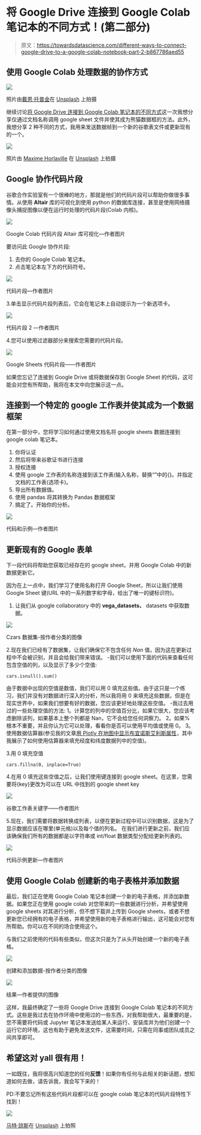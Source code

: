 # 将 Google Drive 连接到 Google Colab 笔记本的不同方式！(第二部分)

> 原文：<https://towardsdatascience.com/different-ways-to-connect-google-drive-to-a-google-colab-notebook-part-2-b867786aed55>

## 使用 Google Colab 处理数据的协作方式

![](img/ed1c702f0615b9b8cdee0a2463fe79af.png)

照片由[戴恩·托普金](https://unsplash.com/@dtopkin1?utm_source=medium&utm_medium=referral)在 [Unsplash](https://unsplash.com?utm_source=medium&utm_medium=referral) 上拍摄

继续讨论[将 Google Drive 连接到 Google Colab 笔记本的不同方式](https://medium.com/towards-data-science/different-ways-to-connect-google-drive-to-a-google-colab-notebook-pt-1-de03433d2f7a)这一次我想分享仅通过文档名称调用 google sheet 文件并使其成为熊猫数据框的方法。此外，我想分享 2 种不同的方式，我用来发送数据帧到一个新的谷歌表文件或更新现有的一个。

![](img/ddc676d90c2a849380250d72feb56ef9.png)

照片由 [Maxime Horlaville](https://unsplash.com/@mxhpics?utm_source=medium&utm_medium=referral) 在 [Unsplash](https://unsplash.com?utm_source=medium&utm_medium=referral) 上拍摄

## Google 协作代码片段

谷歌合作实验室有一个很棒的地方，那就是他们的代码片段可以帮助你做很多事情。从使用 **Altair** 库的可视化到使用 python 的数据库连接，甚至是使用网络摄像头捕捉图像以便在运行时处理的代码片段(Colab 内核)。

![](img/a03c3b7aadbf726542045217d440038a.png)

Google Colab 代码片段 Altair 库可视化—作者图片

要访问此 Google 协作片段:

1.  去你的 Google Colab 笔记本。
2.  点击笔记本左下方的代码符号。

![](img/f1ce7ef8a608154b12bf1c6f6f36f1a1.png)

代码片段—作者图片

3.单击显示代码片段列表后，它会在笔记本上自动提示为一个新选项卡。

![](img/a0f0d09a74556b48a881845b29960bcd.png)

代码片段 2 —作者图片

4.您可以使用过滤器部分来搜索您需要的代码片段。

![](img/f99120b429399032dbb4ac7cbba8a96a.png)

Google Sheets 代码片段——作者图片

如果您忘记了连接到 Google Drive 或将数据保存到 Google Sheet 的代码，这可能会对您有所帮助，我将在本文中向您展示这一点。

## 连接到一个特定的 google 工作表并使其成为一个数据框架

在第一部分中，您将学习如何通过使用文档名将 google sheets 数据连接到 google colab 笔记本。

1.  你将认证
2.  然后将带来谷歌证书进行连接
3.  授权连接
4.  使用 google 工作表的名称连接到该工作表(输入名称，替换“”中的{}。并指定文档的工作表(选项卡)。
5.  导出所有数据值。
6.  使用 pandas 将其转换为 Pandas 数据框架
7.  搞定了。开始你的分析。

![](img/7d391f81e6835ed6270b8a1ee33e216f.png)

代码和示例—作者图片

## 更新现有的 Google 表单

下一段代码将帮助您获取已经存在的 google sheet，并用 Google Colab 中的新数据更新它。

因为在上一点中，我们学习了使用名称打开 Google Sheet，所以让我们使用 Google Sheet 键(URL 中的一系列数字和字母，给出了唯一的键标识符)。

1.  让我们从 google collaboratory 中的 **vega_datasets、** datasets 中获取数据。

![](img/9270859b454367413dfd465545245ec7.png)

Czars 数据集-按作者分类的图像

2.现在我们已经有了数据集，让我们确保它不包含任何 *Nan* 值，因为这在更新过程中不会被识别，并且会给我们带来错误。
-我们可以使用下面的代码来查看任何包含空值的列，以及显示了多少个空值:

```
cars.isnull().sum()
```

由于数据中出现的空值是数值，我们可以用 0 填充这些值。由于这只是一个练习，我们并没有对数据进行深入的分析，所以我将用 0 来填充这些数据，但是在现实世界中，如果我们想要有好的数据，您应该更好地处理这些空值。
-我过去用过的一些处理空值的方法:
1。计算您的列中的空值百分比，如果它很大，您应该考虑删除该列，如果基本上整个列都是 Nan，它不会给您任何洞察力。
2。如果%根本不重要，并且你认为它可以处理，看看你是否可以使用平均值或使用 0。
3。使用数据估算器(参见我的文章[用 Plotly 在地图中显示布宜诺斯艾利斯属性](https://medium.com/towards-data-science/showing-buenos-aires-properties-in-a-map-with-plotly-57ab3cdcd4b1)，其中我展示了如何使用估算器来填充经度和纬度数据列中的空值)。

3.用 0 填充空值

```
cars.fillna(0, inplace=True)
```

4.在用 0 填充这些空值之后，让我们使用键连接到 google sheet。在这里，您需要将{key}更改为可以在 URL 中找到的 google sheet key

![](img/25a16108f744e9956f829450d3d24240.png)

谷歌工作表关键字——作者图片

5.现在，我们需要将数据转换成列表，以便在更新过程中可以识别数据，这是为了显示数据应该在哪里(单元格)以及每个值的列名。
在我们进行更新之前，我们应该确保我们所有的数据都是以字符串或 int/float 数据类型分配给更新列表的。

![](img/44d4a415235927ba5387eda66d22d038.png)

代码示例更新—作者图片

## 使用 Google Colab 创建新的电子表格并添加数据

最后，我们正在使用 Google Colab 笔记本创建一个新的电子表格，并添加新数据。如果您正在使用 google colab 对您带来的一些数据进行分析，并希望使用 google sheets 对其进行分析，但不想下载并上传到 Google sheets，或者不想更新您已经拥有的电子表格，并希望使用新的电子表格进行输出，这可能会对您有所帮助。你可以在不同的场合使用这个。

与我们之前使用的代码有些类似，但这次只是为了从头开始创建一个新的电子表格。

![](img/4b9a7bbeaace00bb80bab559b61cd1bc.png)

创建和添加数据-按作者分类的图像

![](img/625d8612f458d1e4483c349e9b8bbfe0.png)

结果—作者提供的图像

这样，我最终确定了一些将 Google Drive 连接到 Google Colab 笔记本的不同方式。这些是我过去在协作环境中使用过的一些东西，对我帮助很大，最重要的是，您不需要将代码或 Jupyter 笔记本发送给某人来运行、安装库并为他们创建一个运行它的环境，这也有助于避免发送文件，这需要时间，只需在同事或团队成员之间共享即可。

## 希望这对 yall 很有用！

一如既往，我将很高兴知道您的任何**反馈**！如果你有任何与此相关的新话题，想知道如何去做，请告诉我，我会写下来的！

PD:不要忘记所有这些代码片段都可以在 google colab 笔记本的代码片段特性下找到！

![](img/8d83d3260fd63c89eacdac6922b79987.png)

[马特·琼斯](https://unsplash.com/@mattjonesgram?utm_source=medium&utm_medium=referral)在 [Unsplash](https://unsplash.com?utm_source=medium&utm_medium=referral) 上拍照